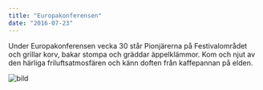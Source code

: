 ```yaml
---
title: "Europakonferensen"
date: "2016-07-23"
---
```

Under Europakonferensen vecka 30 står Pionjärerna på Festivalområdet och grillar korv, bakar stompa och gräddar äppelklämmor. Kom och njut av den härliga friluftsatmosfären och känn doften från kaffepannan på elden.

![bild](/blogg/20160723-euk/euk.jpg)
